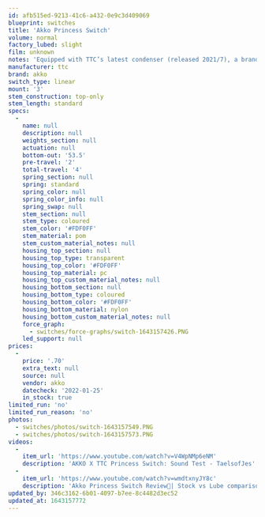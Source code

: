 ```yaml
---
id: afb515ed-9213-41c6-a432-0e9c3d409069
blueprint: switches
title: 'Akko Princess Switch'
volume: normal
factory_lubed: slight
film: unknown
notes: 'Equipped with TTC’s latest condenser (released 2021/7), a brand new way for light guidance that collects, transmits and emits uniform and vibrant LED backlight on mechanical keyboards'
manufacturer: ttc
brand: akko
switch_type: linear
mount: '3'
stem_construction: top-only
stem_length: standard
specs:
  -
    name: null
    description: null
    weights_section: null
    actuation: null
    bottom-out: '53.5'
    pre-travel: '2'
    total-travel: '4'
    spring_section: null
    spring: standard
    spring_color: null
    spring_color_info: null
    spring_swap: null
    stem_section: null
    stem_type: coloured
    stem_color: '#FDF0FF'
    stem_material: pom
    stem_custom_material_notes: null
    housing_top_section: null
    housing_top_type: transparent
    housing_top_color: '#FDF0FF'
    housing_top_material: pc
    housing_top_custom_material_notes: null
    housing_bottom_section: null
    housing_bottom_type: coloured
    housing_bottom_color: '#FDF0FF'
    housing_bottom_material: nylon
    housing_bottom_custom_material_notes: null
    force_graph:
      - switches/force-graphs/switch-1643157426.PNG
    led_support: null
prices:
  -
    price: '.70'
    extra_text: null
    source: null
    vendor: akko
    datecheck: '2022-01-25'
    in_stock: true
limited_run: 'no'
limited_run_reason: 'no'
photos:
  - switches/photos/switch-1643157549.PNG
  - switches/photos/switch-1643157573.PNG
videos:
  -
    item_url: 'https://www.youtube.com/watch?v=V4WpNMp6eNM'
    description: 'AKKO X TTC Princess Switch: Sound Test - TaelsofJes'
  -
    item_url: 'https://www.youtube.com/watch?v=wmdtxnyJY8c'
    description: 'Akko Princess Switch Review👑| Stock vs Lube comparison | GMMK Pro - Rx003'
updated_by: 346c3162-6b01-4097-b7ee-8c4482d3ec52
updated_at: 1643157772
---
```

